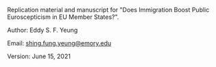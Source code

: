 Replication material and manuscript for "Does Immigration Boost Public Euroscepticism in EU Member States?".

Author: Eddy S. F. Yeung

Email: shing.fung.yeung@emory.edu

Version: June 15, 2021

